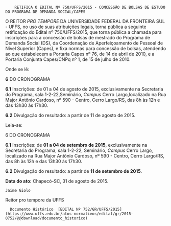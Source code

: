         RETIFICA O EDITAL Nº 750/UFFS/2015 - CONCESSÃO DE BOLSAS DE ESTUDO DO PROGRAMA DE DEMANDA SOCIAL/CAPES  

O REITOR *PRO TEMPORE* DA UNIVERSIDADE FEDERAL DA FRONTEIRA SUL - UFFS, no uso de suas atribuições legais, torna pública a seguinte retificação do Edital nº 750/UFFS/2015, que torna pública a chamada para inscrições para a concessão de bolsas de mestrado do Programa de Demanda Social (DS), da Coordenação de Aperfeiçoamento de Pessoal de Nível Superior (Capes), e fixa normas para concessão de bolsas, atendendo ao que estabelecem a Portaria Capes nº 76, de 14 de abril de 2010, e a Portaria Conjunta Capes/CNPq nº 1, de 15 de julho de 2010.

 Onde se lê:

 **6** DO CRONOGRAMA

 **6.1** Inscrições: de 01 a 04 de agosto de 2015, exclusivamente na Secretaria do Programa, sala 1-2-22,Seminário, *Campus* Cerro Largo,localizado na Rua Major Antônio Cardoso, nº 590 - Centro, Cerro Largo/RS, das 8h às 12h e das 13h30 às 17h30.

 **6.2** Divulgação do resultado: a partir de 11 de agosto de 2015.

 Leia-se:

 6 DO CRONOGRAMA

 **6.1** Inscrições: de **01 a 04 de setembro de 2015**, exclusivamente na Secretaria do Programa, sala 1-2-22, Seminário, *Campus* Cerro Largo, localizado na Rua Major Antônio Cardoso, nº 590 - Centro, Cerro Largo/RS, das 8h às 12h e das 13h30 às 17h30.

 **6.2** Divulgação do resultado: a partir de **11 de setembro de 2015**.

  

   **Data do ato:** Chapecó-SC, 31 de agosto de 2015.   
 

    Jaime Giolo   
 Reitor pro tempore da UFFS 

      Documento Histórico  [EDITAL Nº 752/GR/UFFS/2015](https://www.uffs.edu.br/atos-normativos/edital/gr/2015-0752/@@download/documento_historico)     
      
